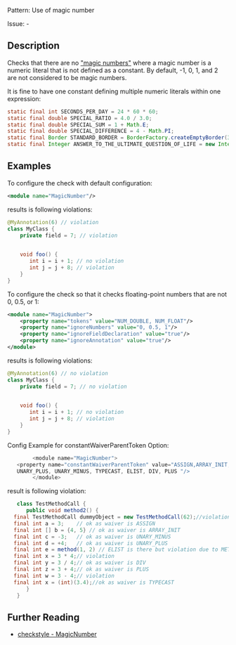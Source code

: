 Pattern: Use of magic number

Issue: -

## Description

Checks that there are no ["magic numbers"](https://en.wikipedia.org/wiki/Magic_number_%28programming%29) where a magic number is a numeric literal that is not defined as a constant. By default, -1, 0, 1, and 2 are not considered to be magic numbers. 

It is fine to have one constant defining multiple numeric literals within one expression: 


```java
static final int SECONDS_PER_DAY = 24 * 60 * 60;
static final double SPECIAL_RATIO = 4.0 / 3.0;
static final double SPECIAL_SUM = 1 + Math.E;
static final double SPECIAL_DIFFERENCE = 4 - Math.PI;
static final Border STANDARD_BORDER = BorderFactory.createEmptyBorder(3, 3, 3, 3);
static final Integer ANSWER_TO_THE_ULTIMATE_QUESTION_OF_LIFE = new Integer(42);
```
 

## Examples

To configure the check with default configuration: 


```xml
<module name="MagicNumber"/>
```
        

results is following violations: 


```java
@MyAnnotation(6) // violation
class MyClass {
    private field = 7; // violation
 

    void foo() {
       int i = i + 1; // no violation
       int j = j + 8; // violation
    }
}
```
        

To configure the check so that it checks floating-point numbers that are not 0, 0.5, or 1: 


```xml
<module name="MagicNumber">
    <property name="tokens" value="NUM_DOUBLE, NUM_FLOAT"/>
    <property name="ignoreNumbers" value="0, 0.5, 1"/>
    <property name="ignoreFieldDeclaration" value="true"/>
    <property name="ignoreAnnotation" value="true"/>
</module>
```
        

results is following violations: 


```java
@MyAnnotation(6) // no violation
class MyClass {
    private field = 7; // no violation
 

    void foo() {
       int i = i + 1; // no violation
       int j = j + 8; // violation
    }
}
```
        

Config Example for constantWaiverParentToken Option: 


```java
        <module name="MagicNumber">
   <property name="constantWaiverParentToken" value="ASSIGN,ARRAY_INIT,EXPR,
   UNARY_PLUS, UNARY_MINUS, TYPECAST, ELIST, DIV, PLUS "/>
        </module>
```
        

result is following violation:


```java
   class TestMethodCall {
      public void method2() {
  final TestMethodCall dummyObject = new TestMethodCall(62);//violation
  final int a = 3;    // ok as waiver is ASSIGN
  final int [] b = {4, 5} // ok as waiver is ARRAY_INIT
  final int c = -3;   // ok as waiver is UNARY_MINUS
  final int d = +4;   // ok as waiver is UNARY_PLUS
  final int e = method(1, 2) // ELIST is there but violation due to METHOD_CALL
  final int x = 3 * 4;// violation
  final int y = 3 / 4;// ok as waiver is DIV
  final int z = 3 + 4;// ok as waiver is PLUS
  final int w = 3 - 4;// violation
  final int x = (int)(3.4);//ok as waiver is TYPECAST
      }
   }
```

## Further Reading

* [checkstyle - MagicNumber](http://checkstyle.sourceforge.net/config_coding.html#MagicNumber)
